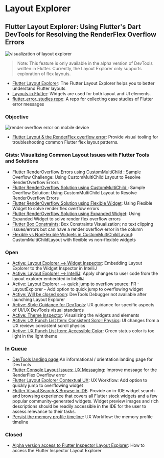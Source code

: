 
# Layout Explorer
## Flutter Layout Explorer:  Using Flutter's Dart DevTools for Resolving the RenderFlex Overflow Errors 
 ![visualization of layout explorer](http://www.feliciachamberlain.com/flutter/devtools/layout-explorer-logo-diagram.png)
 
 >Note: This feature is only available in the alpha version of DevTools written in Flutter. Currently, the Layout Explorer only supports exploration of flex layouts.

* [Flutter Layout Explorer](https://flutter.dev/docs/development/tools/devtools/inspector#using-the-layout-explorer): The Flutter Layout Explorer helps you to better understand Flutter layouts.
* [Layouts in Flutter](https://flutter.dev/docs/development/ui/layout): Widgets are used for both layout and UI elements.
* [flutter_error_studies repo](https://github.com/InMatrix/flutter_error_studies): A repo for collecting case studies of Flutter error messages

### Objective
![render overflow error on mobile device](http://www.feliciachamberlain.com/flutter/devtools/flutter-overflow-issue-phone.png)

* [Flutter Layout & the  RenderFlex overflow error](https://github.com/flutter/flutter-intellij/issues/4089): Provide visual tooling for troubleshooting common Flutter flex layout patterns.


### Gists:  Visualizing Common Layout Issues with Flutter Tools and Solutions
* [Flutter RenderOverflow Errors using CustomMultiChild ](https://gist.github.com/raison00/b11a9a7dedf70500d9fb8bd215d86de6): Sample Overflow Challenge: Using CustomMultiChild Layout to Resolve RenderOverflow Errors
* [Flutter RenderOverflow Solution using CustomMultiChild ](https://gist.github.com/raison00/fb4ce93653187da22f9cfdb9eab7af52): Sample Overflow Solution: Using CustomMultiChild Layout to Resolve RenderOverflow Errors
* [Flutter RenderOverflow Solution using Flexible Widget](https://gist.github.com/raison00/679ad092bdfd5979e766507c1dc7a0e9): Using Flexible Widget to solve render flex overflow errors
* [Flutter RenderOverflow Solution using Expanded Widget](https://gist.github.com/raison00/27f6302019514b0c5f8150f9fdfa6a88): Using Expanded Widget to solve render flex overflow errors
* [Flutter Box Constraints](https://gist.github.com/raison00/311b04d2898178f14766675673dfa16a): Box Constraints Visualization; no text clipping issues/errors but can have a render overflow error in the column
* [Flexible vs NonFlexible Widgets in CustomMultiChildLayout](https://gist.github.com/raison00/2ebedc6a99cd8b5bbe68d6689a4223c8): CustomMultiChildLayout with flexible vs non-flexible widgets

### Open
* [Active: Layout Explorer --> Widget Inspector](https://github.com/flutter/flutter-intellij/issues/4511): Embedding Layout Explorer to the Widget Inspector in IntelliJ
* [Active: Layout Explorer --> IntelliJ](https://github.com/flutter/flutter-intellij/issues/4512): Apply changes to user code from the layout explorer embedded in IntelliJ
* [Active: Layout Explorer --> quick jump to overflow source](https://github.com/flutter/devtools/issues/1546): FR - LayoutExplorer - Add option to quick jump to overflowing widget
* [Active: Will be closed soon](https://github.com/flutter/devtools/issues/1590): DevTools Debugger not available after launching Layout Explorer
* [Active: Style Guidance for DevTools](https://github.com/flutter/devtools/pull/1847): UX guidance for specific aspects of UI/UX DevTools visual standards
* [Active: Theme Inspector](https://github.com/flutter/devtools/issues/483): Visualizing the widgets and elements
* [Active: UX Punch List Item: Consistent Scroll Physics](https://github.com/flutter/devtools/pull/1911): UI changes from a UX review: consistent scroll physics
* [Active: UX Punch List Item: Accessible Color](https://github.com/flutter/devtools/issues/1880): Green status color is too light in the light theme

### In Queue 
* [DevTools landing page](https://github.com/flutter/devtools/issues/433):An informational / orientation landing page for DevTools
* [Flutter Console Layout Issues: UX Messaging](https://github.com/flutter/flutter/issues/41149): Improve message for the RenderFlex Overflow error
* [Flutter Layout Explorer Contextual UX](https://github.com/flutter/devtools/issues/1546): UX Workflow: Add option to quickly jump to overflowing widget
* [Flutter Visual Search & Browse in IDE](https://github.com/flutter/flutter-intellij/issues/4081): Provide an in-IDE widget search and browsing experience that covers all Flutter stock widgets and a few popular community-generated widgets. Widget preview images and rich descriptions should be readily accessible in the IDE for the user to assess relevance to their tasks.
* [Persist the memory profile timeline](https://github.com/flutter/flutter/issues/44013#issuecomment-596662684): UX Workflow: the memory profile timeline






### Closed
* [Alpha version access to Flutter Inspector Layout Explorer](https://github.com/flutter/devtools/issues/1481): How to access the Flutter Inspector Layout Explorer
